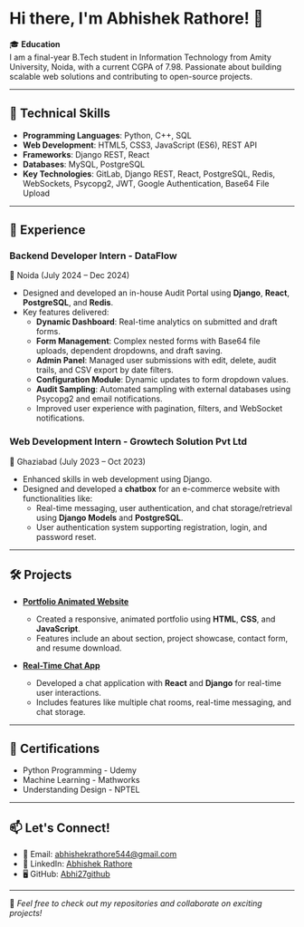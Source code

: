 # Hi there, I'm Abhishek Rathore! 👋

🎓 **Education**  
I am a final-year B.Tech student in Information Technology from Amity University, Noida, with a current CGPA of 7.98. Passionate about building scalable web solutions and contributing to open-source projects.

---

## 🔧 **Technical Skills**
- **Programming Languages**: Python, C++, SQL  
- **Web Development**: HTML5, CSS3, JavaScript (ES6), REST API  
- **Frameworks**: Django REST, React  
- **Databases**: MySQL, PostgreSQL  
- **Key Technologies**: GitLab, Django REST, React, PostgreSQL, Redis, WebSockets, Psycopg2, JWT, Google Authentication, Base64 File Upload  

---

## 💼 **Experience**
### **Backend Developer Intern** - DataFlow  
📍 Noida (July 2024 – Dec 2024)  
- Designed and developed an in-house Audit Portal using **Django**, **React**, **PostgreSQL**, and **Redis**.
- Key features delivered:
  - **Dynamic Dashboard**: Real-time analytics on submitted and draft forms.
  - **Form Management**: Complex nested forms with Base64 file uploads, dependent dropdowns, and draft saving.
  - **Admin Panel**: Managed user submissions with edit, delete, audit trails, and CSV export by date filters.
  - **Configuration Module**: Dynamic updates to form dropdown values.
  - **Audit Sampling**: Automated sampling with external databases using Psycopg2 and email notifications.
  - Improved user experience with pagination, filters, and WebSocket notifications.

### **Web Development Intern** - Growtech Solution Pvt Ltd  
📍 Ghaziabad (July 2023 – Oct 2023)  
- Enhanced skills in web development using Django.
- Designed and developed a **chatbox** for an e-commerce website with functionalities like:
  - Real-time messaging, user authentication, and chat storage/retrieval using **Django Models** and **PostgreSQL**.
  - User authentication system supporting registration, login, and password reset.

---

## 🛠 **Projects**
- **[Portfolio Animated Website](#)**  
  - Created a responsive, animated portfolio using **HTML**, **CSS**, and **JavaScript**.
  - Features include an about section, project showcase, contact form, and resume download.

- **[Real-Time Chat App](#)**  
  - Developed a chat application with **React** and **Django** for real-time user interactions.
  - Includes features like multiple chat rooms, real-time messaging, and chat storage.

---

## 📜 **Certifications**
- Python Programming - Udemy  
- Machine Learning - Mathworks  
- Understanding Design - NPTEL  

---

## 📫 **Let's Connect!**
- 📧 Email: [abhishekrathore544@gmail.com](mailto:abhishekrathore544@gmail.com)  
- 💼 LinkedIn: [Abhishek Rathore](https://www.linkedin.com/in/abhishek-rathore-258a231ba/)  
- 🖥 GitHub: [Abhi27github](https://github.com/Abhi27github)  

---

🚀 *Feel free to check out my repositories and collaborate on exciting projects!*
